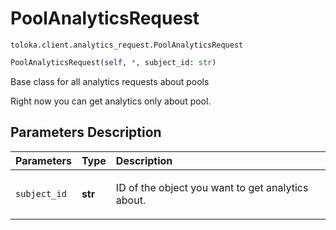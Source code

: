 # PoolAnalyticsRequest
`toloka.client.analytics_request.PoolAnalyticsRequest`

```python
PoolAnalyticsRequest(self, *, subject_id: str)
```

Base class for all analytics requests about pools


Right now you can get analytics only about pool.

## Parameters Description

| Parameters | Type | Description |
| :----------| :----| :-----------|
`subject_id`|**str**|<p>ID of the object you want to get analytics about.</p>
